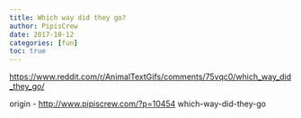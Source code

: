 ```yaml
---
title: Which way did they go?
author: PipisCrew
date: 2017-10-12
categories: [fun]
toc: true
---
```


https://www.reddit.com/r/AnimalTextGifs/comments/75vqc0/which_way_did_they_go/

origin - http://www.pipiscrew.com/?p=10454 which-way-did-they-go